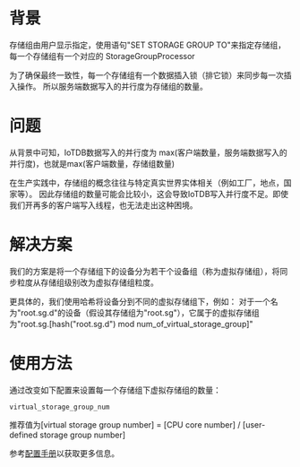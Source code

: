<!--

    Licensed to the Apache Software Foundation (ASF) under one
    or more contributor license agreements.  See the NOTICE file
    distributed with this work for additional information
    regarding copyright ownership.  The ASF licenses this file
    to you under the Apache License, Version 2.0 (the
    "License"); you may not use this file except in compliance
    with the License.  You may obtain a copy of the License at
    
        http://www.apache.org/licenses/LICENSE-2.0
    
    Unless required by applicable law or agreed to in writing,
    software distributed under the License is distributed on an
    "AS IS" BASIS, WITHOUT WARRANTIES OR CONDITIONS OF ANY
    KIND, either express or implied.  See the License for the
    specific language governing permissions and limitations
    under the License.

-->

# 背景

存储组由用户显示指定，使用语句"SET STORAGE GROUP TO"来指定存储组，每一个存储组有一个对应的 StorageGroupProcessor

为了确保最终一致性，每一个存储组有一个数据插入锁（排它锁）来同步每一次插入操作。
所以服务端数据写入的并行度为存储组的数量。

# 问题

从背景中可知，IoTDB数据写入的并行度为 max(客户端数量，服务端数据写入的并行度)，也就是max(客户端数量，存储组数量)

在生产实践中，存储组的概念往往与特定真实世界实体相关（例如工厂，地点，国家等）。
因此存储组的数量可能会比较小，这会导致IoTDB写入并行度不足。即使我们开再多的客户端写入线程，也无法走出这种困境。

# 解决方案

我们的方案是将一个存储组下的设备分为若干个设备组（称为虚拟存储组），将同步粒度从存储组级别改为虚拟存储组粒度。

更具体的，我们使用哈希将设备分到不同的虚拟存储组下，例如：
对于一个名为"root.sg.d"的设备（假设其存储组为"root.sg"），它属于的虚拟存储组为"root.sg.[hash("root.sg.d") mod num_of_virtual_storage_group]"

# 使用方法

通过改变如下配置来设置每一个存储组下虚拟存储组的数量：

```
virtual_storage_group_num
```

推荐值为[virtual storage group number] = [CPU core number] / [user-defined storage group number]

参考[配置手册](../Reference/Config-Manual.md)以获取更多信息。
